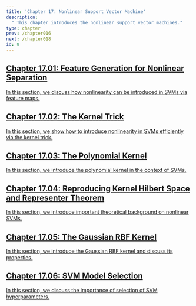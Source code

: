 ```yaml
---
title: 'Chapter 17: Nonlinear Support Vector Machine'
description:
  " This chapter introduces the nonlinear support vector machines." 
type: chapter
prev: /chapter016
next: /chapter018
id: 8
---
```



<section class="c72e2d57">
  <h2 class="_5e0ebe7a">
  <a class="_46224d00 _7e2d93b5" href="/chapter17-01-nonlinsvm-featuregen">Chapter 17.01: Feature Generation for Nonlinear Separation</a>

  </h2>
  <p class="de526628">
  <a class="_46224d00 _7e2d93b5" href="/chapter17-01-nonlinsvm-featuregen"> In this section, we discuss how nonlinearity can be introduced in SVMs via feature maps. </a>
  </p>
</section>





<section class="c72e2d57">
  <h2 class="_5e0ebe7a">
  <a class="_46224d00 _7e2d93b5" href="/chapter17-02-nonlinsvm-kernel-trick">Chapter 17.02: The Kernel Trick</a>

  </h2>
  <p class="de526628">
  <a class="_46224d00 _7e2d93b5" href="/chapter17-02-nonlinsvm-kernel-trick"> In this section, we show how to introduce nonlinearity in SVMs efficiently via the kernel trick. </a>
  </p>
</section>





<section class="c72e2d57">
  <h2 class="_5e0ebe7a">
  <a class="_46224d00 _7e2d93b5" href="/chapter17-03-nonlinsvm-kernel-poly">Chapter 17.03: The Polynomial Kernel</a>

  </h2>
  <p class="de526628">
  <a class="_46224d00 _7e2d93b5" href="/chapter17-03-nonlinsvm-kernel-poly"> In this section, we introduce the polynomial kernel in the context of SVMs. </a>
  </p>
</section>





<section class="c72e2d57">
  <h2 class="_5e0ebe7a">
  <a class="_46224d00 _7e2d93b5" href="/chapter17-04-nonlinsvm-rkhs-repr">Chapter 17.04: Reproducing Kernel Hilbert Space and Representer Theorem</a>

  </h2>
  <p class="de526628">
  <a class="_46224d00 _7e2d93b5" href="/chapter17-04-nonlinsvm-rkhs-repr"> In this section, we introduce important theoretical background on nonlinear SVMs. </a>
  </p>
</section>





<section class="c72e2d57">
  <h2 class="_5e0ebe7a">
  <a class="_46224d00 _7e2d93b5" href="/chapter17-05-nonlinsvm-kernel-rbf">Chapter 17.05: The Gaussian RBF Kernel</a>

  </h2>
  <p class="de526628">
  <a class="_46224d00 _7e2d93b5" href="/chapter17-05-nonlinsvm-kernel-rbf"> In this section, we introduce the Gaussian RBF kernel and discuss its properties. </a>
  </p>
</section>





<section class="c72e2d57">
  <h2 class="_5e0ebe7a">
  <a class="_46224d00 _7e2d93b5" href="/chapter17-06-nonlinsvm-modelsel">Chapter 17.06: SVM Model Selection</a>

  </h2>
  <p class="de526628">
  <a class="_46224d00 _7e2d93b5" href="/chapter17-06-nonlinsvm-modelsel"> In this section, we discuss the importance of selection of SVM hyperparameters. </a>
  </p>
</section>




